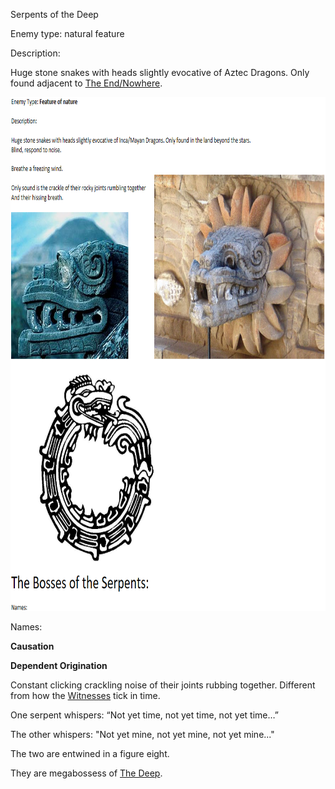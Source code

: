 Serpents of the Deep

Enemy type: natural feature

Description:

Huge stone snakes with heads slightly evocative of Aztec Dragons. Only found adjacent to [The End/Nowhere](/p/a2ad74c520014a0c8070f22f5930797d).

<img src="../resources/96ebc8beae2eb3783f1ef5b0b9443c4c.png" alt="Enemy Type: Feature of nature Description: Huge stone snakes with heads slightly evocative of Inca/Mayan Dragons. Only found in the land beyond the stars. Blind, respond to noise.   Breathe a freezing wind.  Only sound is the crackle of their rocky joints rumbling together And their hissing breath. f9e504c35df88e31bce117f00ad12490--central-america-south-america.jpg  mayan-dragon-symbol-3d-model-stl.jpg  The Bosses of the Serpents: Names: 1367.jpg?v=1485680484" width="760" height="822">

Names:

**Causation**

**Dependent Origination**

Constant clicking crackling noise of their joints rubbing together. Different from how the [Witnesses](/p/71f7bbe694b74dde9a39c628cfc1e9ff) tick in time.

One serpent whispers: “Not yet time, not yet time, not yet time…”

The other whispers: "Not yet mine, not yet mine, not yet mine..."

The two are entwined in a figure eight.

They are megabossess of [The Deep](/p/ac458f6ea8e2410e9eddcdc79d5a90f7).
